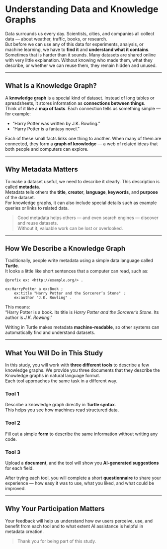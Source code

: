 # Understanding Data and Knowledge Graphs

Data surrounds us every day. Scientists, cities, and companies all collect data — about weather, traffic, books, or research.  
But before we can use any of this data for experiments, analysis, or machine learning, we have to **find it** and **understand what it contains**.  
Sometimes that is harder than it sounds. Many datasets are shared online with very little explanation. Without knowing who made them, what they describe, or whether we can reuse them, they remain hidden and unused.

---

## What Is a Knowledge Graph?

A **knowledge graph** is a special kind of dataset. Instead of long tables or spreadsheets, it stores information as **connections between things**.  
Think of it like a **map of facts**. Each connection tells us something simple — for example:

- “Harry Potter was written by J.K. Rowling.”  
- “Harry Potter is a fantasy novel.”  

Each of these small facts links one thing to another. When many of them are connected, they form a **graph of knowledge** — a web of related ideas that both people and computers can explore.

---

## Why Metadata Matters

To make a dataset useful, we need to describe it clearly. This description is called **metadata**.  
Metadata tells others the **title**, **creator**, **language**, **keywords**, and **purpose** of the dataset.  
For knowledge graphs, it can also include special details such as example queries or links to related data.

> Good metadata helps others — and even search engines — discover and reuse datasets.  
> Without it, valuable work can be lost or overlooked.

---

## How We Describe a Knowledge Graph

Traditionally, people write metadata using a simple data language called **Turtle**.  
It looks a little like short sentences that a computer can read, such as:

```turtle
@prefix ex: <http://example.org/> .

ex:HarryPotter a ex:Book ;
    ex:title "Harry Potter and the Sorcerer’s Stone" ;
    ex:author "J.K. Rowling" .
```

This means:  
“Harry Potter is a book. Its title is *Harry Potter and the Sorcerer’s Stone*. Its author is *J.K. Rowling*.”

Writing in Turtle makes metadata **machine-readable**, so other systems can automatically find and understand datasets.

---

## What You Will Do in This Study

In this study, you will work with **three different tools** to describe a few knowledge graphs. We provide you three documents that they describe the Knowledge graphs in natural language format.  
Each tool approaches the same task in a different way.

### Tool 1
Describe a knowledge graph directly in **Turtle syntax**.  
This helps you see how machines read structured data.

### Tool 2
Fill out a simple **form** to describe the same information without writing any code.

### Tool 3
Upload a **document**, and the tool will show you **AI-generated suggestions** for each field.

After trying each tool, you will complete a short **questionnaire** to share your experience — how easy it was to use, what you liked, and what could be improved.

---

## Why Your Participation Matters

Your feedback will help us understand how ow users perceive, use, and benefit from each tool and to what extent AI assistance is helpful in metadata creation. 

> Thank you for being part of this study.  

